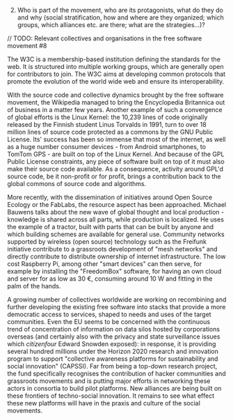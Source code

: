 2. Who is part of the movement, who are its protagonists, what do they do and why (social stratification, how and where are they organized; which groups, which alliances etc. are there; what are the strategies...)?

// TODO:  Relevant collectives and organisations in the free software movement #8


The W3C is a membership-based institution defining the standards for the web. It is structured into multiple working groups, which are generally open for contributors to join.  The W3C aims at developing common protocols that promote the evolution of the world wide web and ensure its interoperability.

With the source code and collective dynamics brought by the free software movement, the Wikipedia managed to bring the Encyclopedia Britannica out of business in a matter few years. Another example of such a convergence of global efforts is the Linux Kernel: the 10,239 lines of code originally released by the Finnish student Linus Torvalds in 1991, turn to over 18 million lines of source code protected as a commons by the GNU Public License. Its' success has been so immense that most of the internet, as well as a huge number consumer devices - from Android smartphones, to TomTom GPS - are built on top of the Linux Kernel. And because of the GPL Public License constraints, any piece of software built on top of it must also make their source code available. As a consequence, activity around GPL'd source code, be it non-profit or for profit, brings a contribution back to the global commons of source code and algorithms.

More recently, with the dissemination of initiatives around Open Source Ecology or the FabLabs, the resource aspect has been approached. Michael Bauwens talks about the new wave of global thought and local production - knowledge is shared across all parts, while production is localized. He uses the example of a tractor, built with parts that can be built by anyone and which building schemes are available for general use. Community networks supported by wireless (open source) technology such as the Freifunk initiative contribute to a grassroots development of "mesh networks" and directly contribute to distribute ownership of internet infrastructure. The low cost Raspberry Pi, among other "smart devices" can then serve, for example by installing the "FreedomBox" software, for having an own cloud and server for as low as 30 €, consuming around 10 W and fitting in the palm of the hands.

A growing number of collectives worldwide are working on recombining and further developing the existing free software into stacks that provide a more democratic access to services, shaped to needs and uses of the target communities. Even the EU seems to be concerned with the continuous trend of concentration of information on data silos hosted by corporations overseas (and certainly also with the privacy and state surveillance issues which *citizenfour* Edward Snowden exposed): in response, it is providing several hundred millions under the Horizon 2020 research and innovation program to support "collective awareness platforms for sustainability and social innovation" (CAPSSI). Far from being a top-down research project, the fund specifically recognises the contribution of hacker communities and grassroots movements and is putting major efforts in networking these actors in consortia to build pilot platforms. New alliances are being built on these frontiers of techno-social innovation. It remains to see what effect these new platforms will have in the praxis and culture of the social movements.

